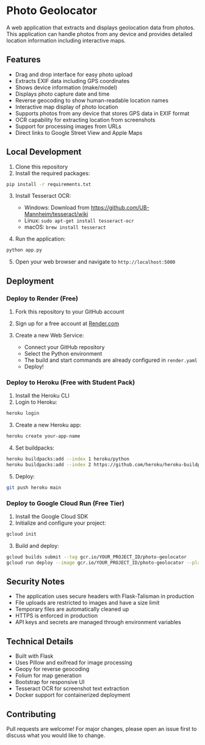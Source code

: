 # Photo Geolocator

A web application that extracts and displays geolocation data from photos. This application can handle photos from any device and provides detailed location information including interactive maps.

## Features

- Drag and drop interface for easy photo upload
- Extracts EXIF data including GPS coordinates
- Shows device information (make/model)
- Displays photo capture date and time
- Reverse geocoding to show human-readable location names
- Interactive map display of photo location
- Supports photos from any device that stores GPS data in EXIF format
- OCR capability for extracting location from screenshots
- Support for processing images from URLs
- Direct links to Google Street View and Apple Maps

## Local Development

1. Clone this repository
2. Install the required packages:
```bash
pip install -r requirements.txt
```

3. Install Tesseract OCR:
   - Windows: Download from https://github.com/UB-Mannheim/tesseract/wiki
   - Linux: `sudo apt-get install tesseract-ocr`
   - macOS: `brew install tesseract`

4. Run the application:
```bash
python app.py
```

5. Open your web browser and navigate to `http://localhost:5000`

## Deployment

### Deploy to Render (Free)

1. Fork this repository to your GitHub account

2. Sign up for a free account at [Render.com](https://render.com)

3. Create a new Web Service:
   - Connect your GitHub repository
   - Select the Python environment
   - The build and start commands are already configured in `render.yaml`
   - Deploy!

### Deploy to Heroku (Free with Student Pack)

1. Install the Heroku CLI
2. Login to Heroku:
```bash
heroku login
```

3. Create a new Heroku app:
```bash
heroku create your-app-name
```

4. Set buildpacks:
```bash
heroku buildpacks:add --index 1 heroku/python
heroku buildpacks:add --index 2 https://github.com/heroku/heroku-buildpack-apt
```

5. Deploy:
```bash
git push heroku main
```

### Deploy to Google Cloud Run (Free Tier)

1. Install the Google Cloud SDK
2. Initialize and configure your project:
```bash
gcloud init
```

3. Build and deploy:
```bash
gcloud builds submit --tag gcr.io/YOUR_PROJECT_ID/photo-geolocator
gcloud run deploy --image gcr.io/YOUR_PROJECT_ID/photo-geolocator --platform managed
```

## Security Notes

- The application uses secure headers with Flask-Talisman in production
- File uploads are restricted to images and have a size limit
- Temporary files are automatically cleaned up
- HTTPS is enforced in production
- API keys and secrets are managed through environment variables

## Technical Details

- Built with Flask
- Uses Pillow and exifread for image processing
- Geopy for reverse geocoding
- Folium for map generation
- Bootstrap for responsive UI
- Tesseract OCR for screenshot text extraction
- Docker support for containerized deployment

## Contributing

Pull requests are welcome! For major changes, please open an issue first to discuss what you would like to change.

